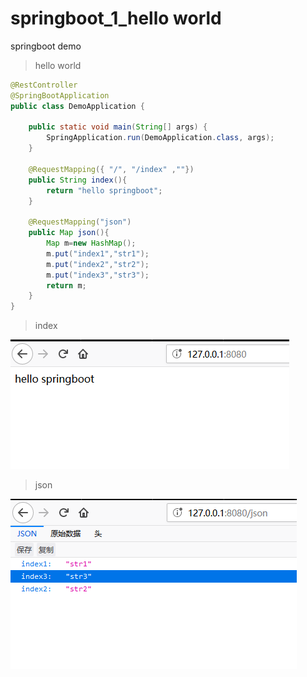 # springboot_1_hello world
springboot demo

>hello world  

```java
@RestController
@SpringBootApplication
public class DemoApplication {

	public static void main(String[] args) {
		SpringApplication.run(DemoApplication.class, args);
	}

	@RequestMapping({ "/", "/index" ,""})
	public String index(){
		return "hello springboot";
	}

	@RequestMapping("json")
	public Map json(){
		Map m=new HashMap();
		m.put("index1","str1");
		m.put("index2","str2");
		m.put("index3","str3");
		return m;
	}
}
```
>index  

![](https://raw.githubusercontent.com/FeDemo/springboot_1_hello-world/master/imgs/2.png)

>json   

![](https://raw.githubusercontent.com/FeDemo/springboot_1_hello-world/master/imgs/1.png)
